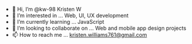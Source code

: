 - 👋 Hi, I’m @kw-98 Kristen W
- 👀 I’m interested in ... Web, UI, UX development 
- 🌱 I’m currently learning ... JavaScript
- 💞️ I’m looking to collaborate on ... Web and mobile app design projects
- 📫 How to reach me ... kristen.williams761@gmail.com

<!---
kw-98/kw-98 is a ✨ special ✨ repository because its `README.md` (this file) appears on your GitHub profile.
You can click the Preview link to take a look at your changes.
--->
